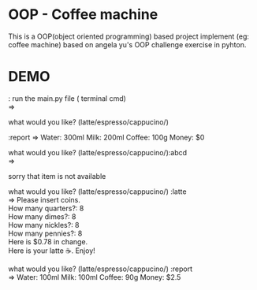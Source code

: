 # OOP - Coffee machine
This is a OOP(object oriented programming) based project implement (eg: coffee machine) based on angela yu's OOP challenge exercise in pyhton.

# DEMO 
: run the main.py file ( terminal cmd)</br>
=></br>

what would you like? (latte/espresso/cappucino/) </br> 

:report =>
Water: 300ml
Milk: 200ml
Coffee: 100g
Money: $0

what would you like? (latte/espresso/cappucino/):abcd </br>
=></br>

sorry that item is not available

what would you like? (latte/espresso/cappucino/) :latte </br>
=>
Please insert coins.</br>
How many quarters?: 8</br>
How many dimes?: 8</br>
How many nickles?: 8</br>
How many pennies?: 8</br>
Here is $0.78 in change.</br>
Here is your latte ☕️. Enjoy!</br>

what would you like? (latte/espresso/cappucino/) :report </br>
=>
Water: 100ml
Milk: 100ml
Coffee: 90g
Money: $2.5
